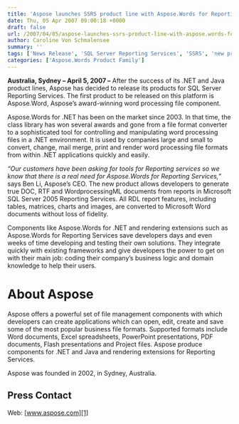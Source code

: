 ```yaml
---
title: 'Aspose launches SSRS product line with Aspose.Words for Reporting Services'
date: Thu, 05 Apr 2007 09:00:18 +0000
draft: false
url: /2007/04/05/aspose-launches-ssrs-product-line-with-aspose.words-for-reporting-services/
author: Caroline Von Schmalensee
summary: ''
tags: ['News Release', 'SQL Server Reporting Services', 'SSRS', 'new product', 'platform launch']
categories: ['Aspose.Words Product Family']
---
```


**Australia, Sydney – April 5, 2007 –** After the success of its .NET and Java product lines, Aspose has decided to release its products for SQL Server Reporting Services. The first product to be released on this platform is Aspose.Word, Aspose’s award-winning word processing file component.  
  
Aspose.Words for .NET has been on the market since 2003. In that time, the class library has won several awards and gone from a file format converter to a sophisticated tool for controlling and manipulating word processing files in a .NET environment. It is used by companies large and small to convert, change, mail merge, print and render word processing file formats from within .NET applications quickly and easily.  
  
_“Our customers have been asking for tools for Reporting services so we know that there is a real need for Aspose.Words for Reporting Services,”_ says Ben Li, Aspose’s CEO. The new product allows developers to generate true DOC, RTF and WordprocessingML documents from reports in Microsoft SQL Server 2005 Reporting Services. All RDL report features, including tables, matrices, charts and images, are converted to Microsoft Word documents without loss of fidelity.  
  
Components like Aspose.Words for .NET and rendering extensions such as Aspose.Words for Reporting Services save developers days and even weeks of time developing and testing their own solutions. They integrate quickly with existing frameworks and give developers the power to get on with their main job: coding their company’s business logic and domain knowledge to help their users.

# About Aspose

Aspose offers a powerful set of file management components with which developers can create applications which can open, edit, create and save some of the most popular business file formats. Supported formats include Word documents, Excel spreadsheets, PowerPoint presentations, PDF documents, Flash presentations and Project files. Aspose produce components for .NET and Java and rendering extensions for Reporting Services.

Aspose was founded in 2002, in Sydney, Australia.

## Press Contact

Web: [www.aspose.com][1]




[1]: http://www.aspose.com/ "Go to the home page."




